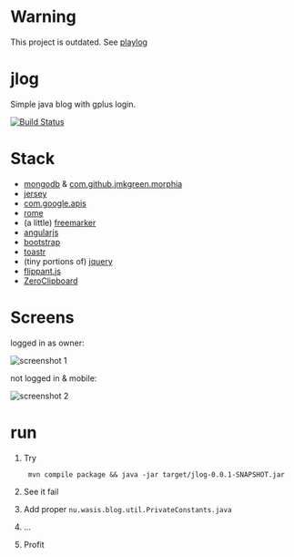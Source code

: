 Warning
=======

This project is outdated. See [playlog](https://github.com/sne11ius/playlog)

jlog
====

Simple java blog with gplus login.

[![Build Status](http://build.wasis.nu/buildStatus/icon?job=jlog_continuous_deploy)](http://build.wasis.nu/job/jlog_continuous_deploy/)

Stack
=====
 - [mongodb](http://www.mongodb.org/) & [com.github.jmkgreen.morphia](https://github.com/jmkgreen/morphia)
 - [jersey](https://jersey.java.net/)
 - [com.google.apis](https://code.google.com/p/google-api-java-client/wiki/APIs)
 - [rome](https://rometools.jira.com/secure/Dashboard.jspa)
 - (a little) [freemarker](http://freemarker.sourceforge.net/)
 - [angularjs](http://angularjs.org/)
 - [bootstrap](http://twitter.github.io/bootstrap/)
 - [toastr](https://github.com/CodeSeven/toastr)
 - (tiny portions of) [jquery](http://jquery.com/)
 - [flippant.js](https://github.com/mintchaos/flippant.js)
 - [ZeroClipboard](https://github.com/zeroclipboard/zeroclipboard)

Screens
=======
logged in as owner:

![screenshot 1](https://raw.github.com/sne11ius/jlog/master/screenshot001.png)

not logged in & mobile:

![screenshot 2](https://raw.github.com/sne11ius/jlog/master/screenshot002.png)

run
===
1. Try

        mvn compile package && java -jar target/jlog-0.0.1-SNAPSHOT.jar
2. See it fail
3. Add proper `nu.wasis.blog.util.PrivateConstants.java`
4. ...
5. Profit
